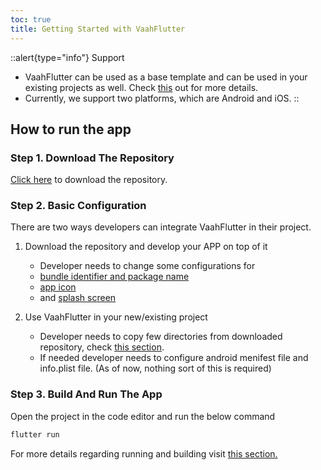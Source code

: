```yaml
---
toc: true
title: Getting Started with VaahFlutter
---
```


::alert{type="info"}
Support   
- VaahFlutter can be used as a base template and can be used in your existing projects as well. Check [this](3.update-basic-configs.md) out for more details.
- Currently, we support two platforms, which are Android and iOS.
::


## How to run the app

### Step 1. Download The Repository

[Click here](https://github.com/webreinvent/vaahflutter/archive/refs/heads/master.zip) to download the repository.

### Step 2. Basic Configuration

There are two ways developers can integrate VaahFlutter in their project.

1. Download the repository and develop your APP on top of it
    - Developer needs to change some configurations for
    - [bundle identifier and package name](3.update-basic-configs.md#_1-download-the-repository-and-develop-your-app-on-top-of-it)
    - [app icon](3.update-basic-configs.md#_3-change-app-icon)
    - and [splash screen](3.update-basic-configs.md#_4-change-splash-screen)

2. Use VaahFlutter in your new/existing project
    - Developer needs to copy few directories from downloaded repository, check [this section](3.update-basic-configs.md#_2-use-vaahflutter-in-your-new-existing-project).
    - If needed developer needs to configure android menifest file and info.plist file. (As of now, nothing sort of this is required)

### Step 3. Build And Run The App

Open the project in the code editor and run the below command

```bash
flutter run
```

For more details regarding running and building visit [this section.](2.running-and-building.md)
